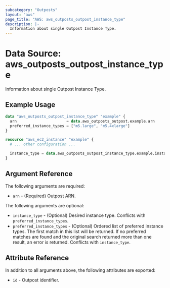 ```yaml
---
subcategory: "Outposts"
layout: "aws"
page_title: "AWS: aws_outposts_outpost_instance_type"
description: |-
  Information about single Outpost Instance Type.
---
```


# Data Source: aws_outposts_outpost_instance_type

Information about single Outpost Instance Type.

## Example Usage

```terraform
data "aws_outposts_outpost_instance_type" "example" {
  arn                      = data.aws_outposts_outpost.example.arn
  preferred_instance_types = ["m5.large", "m5.4xlarge"]
}

resource "aws_ec2_instance" "example" {
  # ... other configuration ...

  instance_type = data.aws_outposts_outpost_instance_type.example.instance_type
}
```

## Argument Reference

The following arguments are required:

* `arn` - (Required) Outpost ARN.

The following arguments are optional:

* `instance_type` - (Optional) Desired instance type. Conflicts with `preferred_instance_types`.
* `preferred_instance_types` - (Optional) Ordered list of preferred instance types. The first match in this list will be returned. If no preferred matches are found and the original search returned more than one result, an error is returned. Conflicts with `instance_type`.

## Attribute Reference

In addition to all arguments above, the following attributes are exported:

* `id` - Outpost identifier.

<!-- cache-key: cdktf-0.17.0-pre.15 input-03a32daa1b19379700400cac4b8bc0b22349a13b504f6beff1bc23ad8c65e4ad -->